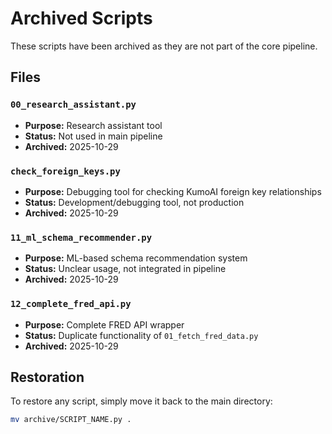 # Archived Scripts

These scripts have been archived as they are not part of the core pipeline.

## Files

### `00_research_assistant.py`
- **Purpose:** Research assistant tool
- **Status:** Not used in main pipeline
- **Archived:** 2025-10-29

### `check_foreign_keys.py`
- **Purpose:** Debugging tool for checking KumoAI foreign key relationships
- **Status:** Development/debugging tool, not production
- **Archived:** 2025-10-29

### `11_ml_schema_recommender.py`
- **Purpose:** ML-based schema recommendation system
- **Status:** Unclear usage, not integrated in pipeline
- **Archived:** 2025-10-29

### `12_complete_fred_api.py`
- **Purpose:** Complete FRED API wrapper
- **Status:** Duplicate functionality of `01_fetch_fred_data.py`
- **Archived:** 2025-10-29

## Restoration

To restore any script, simply move it back to the main directory:

```bash
mv archive/SCRIPT_NAME.py .
```
